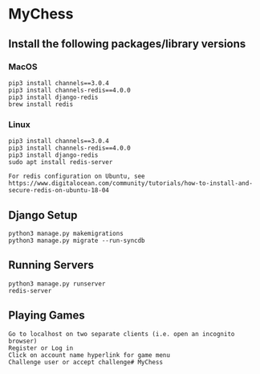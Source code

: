 # MyChess

## Install the following packages/library versions

### MacOS
    pip3 install channels==3.0.4
    pip3 install channels-redis==4.0.0
    pip3 install django-redis
    brew install redis

### Linux
    pip3 install channels==3.0.4
    pip3 install channels-redis==4.0.0
    pip3 install django-redis
    sudo apt install redis-server

    For redis configuration on Ubuntu, see https://www.digitalocean.com/community/tutorials/how-to-install-and-secure-redis-on-ubuntu-18-04


## Django Setup
    python3 manage.py makemigrations
    python3 manage.py migrate --run-syncdb

## Running Servers
    python3 manage.py runserver
    redis-server

## Playing Games
    Go to localhost on two separate clients (i.e. open an incognito browser)
    Register or Log in
    Click on account name hyperlink for game menu
    Challenge user or accept challenge# MyChess
